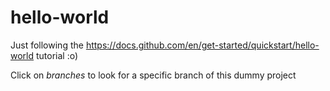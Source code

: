 # hello-world
Just following the https://docs.github.com/en/get-started/quickstart/hello-world tutorial :o)

Click on *branches* to look for a specific branch of this dummy project
